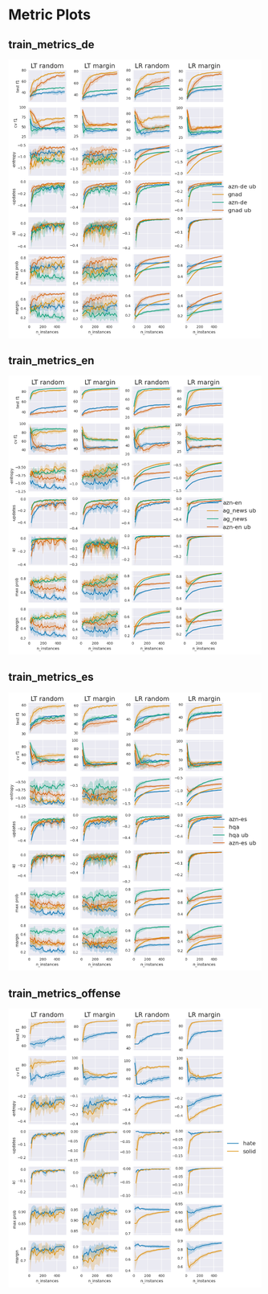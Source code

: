 # Metric Plots

## train_metrics_de

![train_metrics_de](plots/metrics/train_metrics_de.png)

## train_metrics_en

![train_metrics_en](plots/metrics/train_metrics_en.png)

## train_metrics_es

![train_metrics_es](plots/metrics/train_metrics_es.png)

## train_metrics_offense

![train_metrics_offense](plots/metrics/train_metrics_offense.png)


